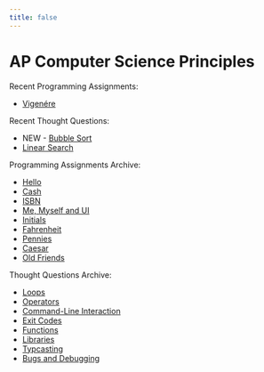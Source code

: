 ```yaml
---
title: false
---
```


# AP Computer Science Principles

Recent Programming Assignments:
<!---   --->
  - [Vigenére](https://docs.cs50.net/2018/ap/problems/vigenere/vigenere.html)

<!---  - [Credit](https://docs.cs50.net/2018/ap/problems/credit/credit.html) --->

Recent Thought Questions: 
  - NEW - [Bubble Sort](https://sfchmbrln.github.io/ap/units/unit3/bubble_sort)
  - [Linear Search](https://sfchmbrln.github.io/ap/units/unit3/linear_search/)

Programming Assignments Archive:
  - [Hello](https://docs.cs50.net/2018/ap/problems/hello/hello.html)
  - [Cash](https://docs.cs50.net/2018/ap/problems/cash/cash.html)
  - [ISBN](https://docs.cs50.net/2018/ap/problems/isbn/isbn.html)
  - [Me, Myself and UI](https://docs.cs50.net/2018/ap/problems/ui/ui.html)
  - [Initials](https://docs.cs50.net/2018/ap/problems/initials/less/initials.html)
  - [Fahrenheit](https://docs.cs50.net/2018/ap/problems/fahrenheit/fahrenheit.html)
  - [Pennies](https://docs.cs50.net/2018/ap/problems/pennies/pennies.html)
  - [Caesar](https://docs.cs50.net/2018/ap/problems/caesar/caesar.html)
  - [Old Friends](https://docs.cs50.net/2018/ap/problems/friends/friends.html)

Thought Questions Archive:
  - [Loops](https://sfchmbrln.github.io/ap/units/unit1/loops)
  - [Operators](https://sfchmbrln.github.io/ap/units/unit1/operators)
  - [Command-Line Interaction](https://sfchmbrln.github.io/ap/units/unit2/command-line_interaction)
  - [Exit Codes](https://sfchmbrln.github.io/ap/units/unit2/exit_codes)
  - [Functions](https://sfchmbrln.github.io/ap/units/unit2/functions)
  - [Libraries](https://sfchmbrln.github.io/ap/units/unit2/libraries)
  - [Typcasting](https://sfchmbrln.github.io/ap/units/unit2/typecasting/)
  - [Bugs and Debugging](https://sfchmbrln.github.io/ap/units/unit2/bugs_and_debugging)
